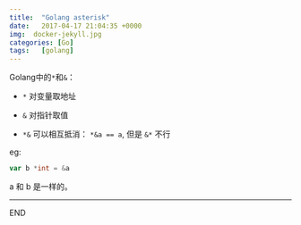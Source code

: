 ```yaml
---
title:  "Golang asterisk"
date:   2017-04-17 21:04:35 +0000
img:  docker-jekyll.jpg
categories: [Go]
tags:   [golang]
---
```

Golang中的`*`和`&`：

- `*` 对变量取地址
- `&` 对指针取值

- `*&` 可以相互抵消： `*&a == a`, 但是 `&*` 不行

eg:
```go
var b *int = &a
```

a 和 b 是一样的。

---
END
